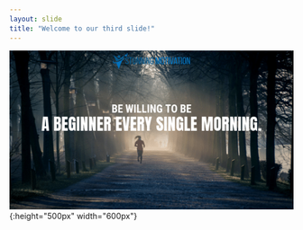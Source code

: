 ```yaml
---
layout: slide
title: "Welcome to our third slide!"
---
```

![](./images/0016_children.jpg 'how does it come'){:height="500px" width="600px"}
